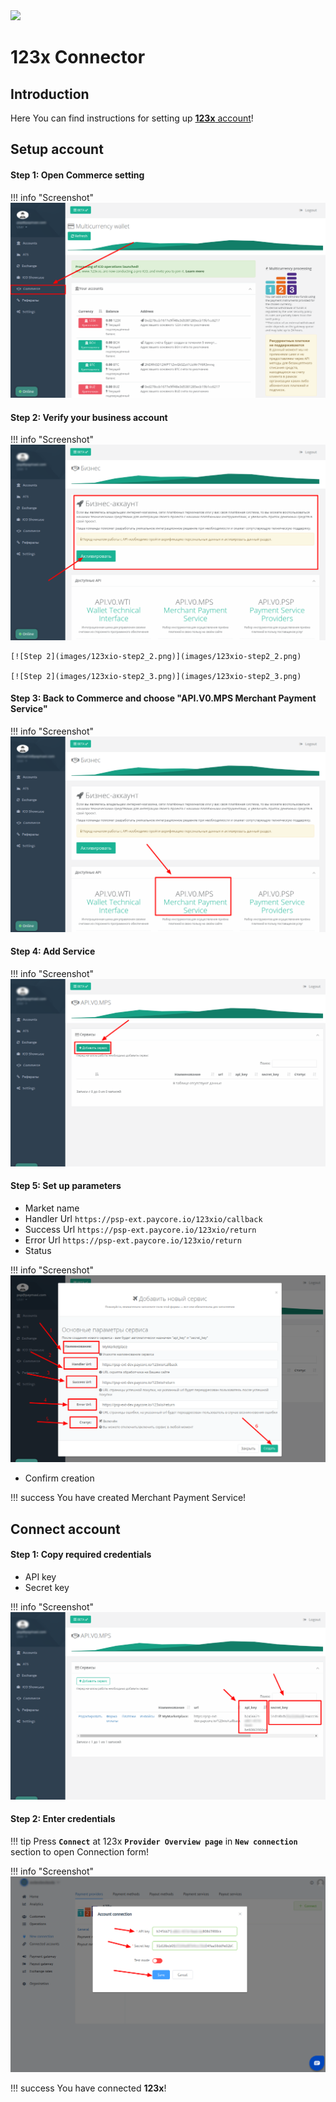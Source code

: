 <img src="https://static.openfintech.io/payment_providers/123x/logo.png?w=300" width="300px" >

# 123x Connector

## Introduction

Here You can find  instructions for setting up [**123x** account](https://123x.io/site/index.html)!

## Setup account


#### Step 1: Open Commerce setting

!!! info "Screenshot"
    [![Step 1](images/123xio-step1.png)](images/123xio-step1.png)

#### Step 2: Verify your business account

!!! info "Screenshot"
    [![Step 2](images/123xio-step2_1.png)](images/123xio-step2_1.png)
    
    [![Step 2](images/123xio-step2_2.png)](images/123xio-step2_2.png)

    [![Step 2](images/123xio-step2_3.png)](images/123xio-step2_3.png)

#### Step 3: Back to Commerce and choose  "API.V0.MPS Merchant Payment Service"

!!! info "Screenshot"
    [![Step 3](images/123xio-step3.png)](images/123xio-step3.png)

#### Step 4: Add Service

!!! info "Screenshot"
    [![Step 4](images/123xio-step4.png)](images/123xio-step4.png)

#### Step 5: Set up parameters
-  Market name
-  Handler Url ```https://psp-ext.paycore.io/123xio/callback```
-  Success Url ```https://psp-ext.paycore.io/123xio/return```
-  Error Url ```https://psp-ext.paycore.io/123xio/return```
-  Status

!!! info "Screenshot"
    [![Step 5](images/123xio-step5.png)](images/123xio-step5.png)

-  Confirm creation

!!! success
    You have created Merchant Payment Service!

## Connect account

#### Step 1: Copy required credentials
-  API key
-  Secret key

!!! info "Screenshot"
    [![Step 1](images/123xio-step6.png)](images/123xio-step6.png)

#### Step 2: Enter credentials

!!! tip
    Press **`Connect`** at 123x **`Provider Overview page`** in **`New connection`** section to open Connection form!




!!! info "Screenshot"
    [![Connect](images/123xio_connect.png)](images/123xio_connect.png)



!!! success
    You have connected **123x**!